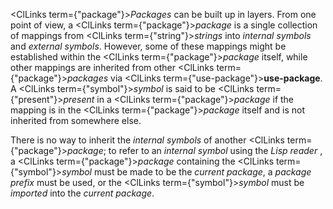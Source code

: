  



<ClLinks  term={"package"}><i>Packages</i></ClLinks> can be built up in layers. From one point of view, a <ClLinks  term={"package"}><i>package</i></ClLinks> is a single collection of mappings from <ClLinks  term={"string"}><i>strings</i></ClLinks> into *internal symbols* and *external symbols*. However, some of these mappings might be established within the <ClLinks  term={"package"}><i>package</i></ClLinks> itself, while other mappings are inherited from other <ClLinks  term={"package"}><i>packages</i></ClLinks> via <ClLinks  term={"use-package"}><b>use-package</b></ClLinks>. A <ClLinks  term={"symbol"}><i>symbol</i></ClLinks> is said to be <ClLinks  term={"present"}><i>present</i></ClLinks> in a <ClLinks  term={"package"}><i>package</i></ClLinks> if the mapping is in the <ClLinks  term={"package"}><i>package</i></ClLinks> itself and is not inherited from somewhere else. 



There is no way to inherit the *internal symbols* of another <ClLinks  term={"package"}><i>package</i></ClLinks>; to refer to an *internal symbol* using the *Lisp reader* , a <ClLinks  term={"package"}><i>package</i></ClLinks> containing the <ClLinks  term={"symbol"}><i>symbol</i></ClLinks> must be made to be the *current package*, a *package prefix* must be used, or the <ClLinks  term={"symbol"}><i>symbol</i></ClLinks> must be *imported* into the *current package*. 



